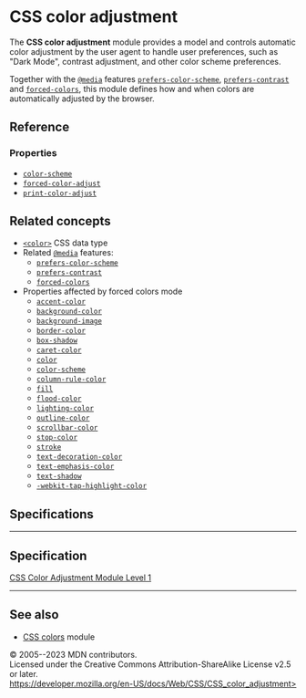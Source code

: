 CSS color adjustment
====================

The **CSS color adjustment** module provides a model and controls
automatic color adjustment by the user agent to handle user preferences,
such as \"Dark Mode\", contrast adjustment, and other color scheme
preferences.

Together with the [`@media`](@media.md) features
[`prefers-color-scheme`](prefers-color-scheme.md),
[`prefers-contrast`](prefers-contrast.md) and
[`forced-colors`](forced-colors.md), this module defines how and
when colors are automatically adjusted by the browser.

Reference
---------

### Properties

- [`color-scheme`](color-scheme.md)
- [`forced-color-adjust`](forced-color-adjust.md)
- [`print-color-adjust`](print-color-adjust.md)

Related concepts
----------------

- [`<color>`](color_value.md) CSS data type
- Related [`@media`](@media.md) features:
  - [`prefers-color-scheme`](prefers-color-scheme.md)
  - [`prefers-contrast`](prefers-contrast.md)
  - [`forced-colors`](forced-colors.md)
- Properties affected by forced colors mode
  - [`accent-color`](accent-color.md)
  - [`background-color`](background-color.md)
  - [`background-image`](background-image.md)
  - [`border-color`](border-color.md)
  - [`box-shadow`](box-shadow.md)
  - [`caret-color`](caret-color.md)
  - [`color`](_Resources/Markup%20And%20Styling/css/color.md)
  - [`color-scheme`](color-scheme.md)
  - [`column-rule-color`](column-rule-color.md)
  - [`fill`](https://developer.mozilla.org/en-US/docs/Web/SVG/Attribute/fill)
  - [`flood-color`](https://developer.mozilla.org/en-US/docs/Web/SVG/Attribute/flood-color)
  - [`lighting-color`](https://developer.mozilla.org/en-US/docs/Web/SVG/Attribute/lighting-color)
  - [`outline-color`](outline-color.md)
  - [`scrollbar-color`](scrollbar-color.md)
  - [`stop-color`](https://developer.mozilla.org/en-US/docs/Web/SVG/Attribute/stop-color)
  - [`stroke`](https://developer.mozilla.org/en-US/docs/Web/SVG/Attribute/stroke)
  - [`text-decoration-color`](text-decoration-color.md)
  - [`text-emphasis-color`](text-emphasis-color.md)
  - [`text-shadow`](text-shadow.md)
  - [`-webkit-tap-highlight-color`](-webkit-tap-highlight-color.md)

Specifications
--------------

  -----------------------------------------------------------------------

Specification
  -----------------------------------------------------------------------

  [CSS Color Adjustment Module Level 1\
  ](https://drafts.csswg.org/css-color-adjust-1/)

  -----------------------------------------------------------------------

See also
--------

- [CSS colors](css_colors.md) module

© 2005--2023 MDN contributors.\
Licensed under the Creative Commons Attribution-ShareAlike License v2.5
or later.\
https://developer.mozilla.org/en-US/docs/Web/CSS/CSS_color_adjustment>
